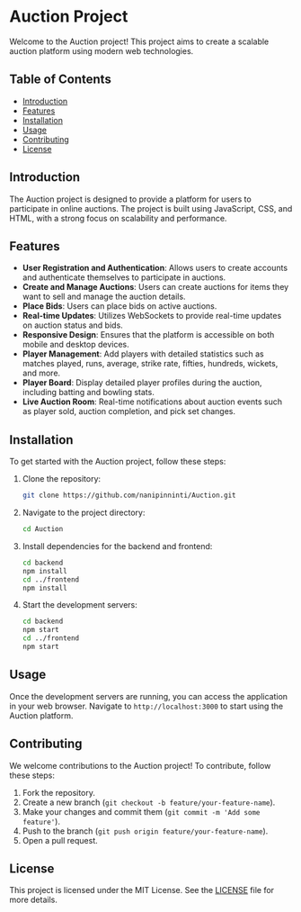 # Auction Project

Welcome to the Auction project! This project aims to create a scalable auction platform using modern web technologies.

## Table of Contents
- [Introduction](#introduction)
- [Features](#features)
- [Installation](#installation)
- [Usage](#usage)
- [Contributing](#contributing)
- [License](#license)

## Introduction
The Auction project is designed to provide a platform for users to participate in online auctions. The project is built using JavaScript, CSS, and HTML, with a strong focus on scalability and performance.

## Features
- **User Registration and Authentication**: Allows users to create accounts and authenticate themselves to participate in auctions.
- **Create and Manage Auctions**: Users can create auctions for items they want to sell and manage the auction details.
- **Place Bids**: Users can place bids on active auctions.
- **Real-time Updates**: Utilizes WebSockets to provide real-time updates on auction status and bids.
- **Responsive Design**: Ensures that the platform is accessible on both mobile and desktop devices.
- **Player Management**: Add players with detailed statistics such as matches played, runs, average, strike rate, fifties, hundreds, wickets, and more.
- **Player Board**: Display detailed player profiles during the auction, including batting and bowling stats.
- **Live Auction Room**: Real-time notifications about auction events such as player sold, auction completion, and pick set changes.

## Installation
To get started with the Auction project, follow these steps:

1. Clone the repository:
   ```sh
   git clone https://github.com/nanipinninti/Auction.git
   ```
2. Navigate to the project directory:
   ```sh
   cd Auction
   ```
3. Install dependencies for the backend and frontend:
   ```sh
   cd backend
   npm install
   cd ../frontend
   npm install
   ```
4. Start the development servers:
   ```sh
   cd backend
   npm start
   cd ../frontend
   npm start
   ```

## Usage
Once the development servers are running, you can access the application in your web browser. Navigate to `http://localhost:3000` to start using the Auction platform.

## Contributing
We welcome contributions to the Auction project! To contribute, follow these steps:

1. Fork the repository.
2. Create a new branch (`git checkout -b feature/your-feature-name`).
3. Make your changes and commit them (`git commit -m 'Add some feature'`).
4. Push to the branch (`git push origin feature/your-feature-name`).
5. Open a pull request.

## License
This project is licensed under the MIT License. See the [LICENSE](LICENSE) file for more details.
